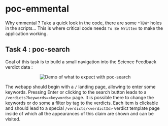 # poc-emmental

Why emmental ? Take a quick look in the code, there are some `*TBW*` holes in the scripts... This is where critical code needs `To Be Written` to make the application working.


## Task 4 : poc-search

Goal of this task is to build a small navigation into the Science Feedback verdict data :

<p align="center">
  <img
    alt="Demo of what to expect with poc-search"
    src="https://github.com/feedback-news/poc-emmental/blob/poc-search/images/poc-search.gif"
  />
</p>

The webapp should begin with a `/` landing page, allowing to enter some keywords.
Pressing Enter or clicking to the search button leads to a `/verdicts?keywords=<keywords>` page. It is possible there to change the keywords or do some a filter by tag to the verdicts. Each item is clickable and should lead to
a special `/verdicts/<verdictId>` verdict template page inside of which all the appearances of this claim are shown and can be visited.
